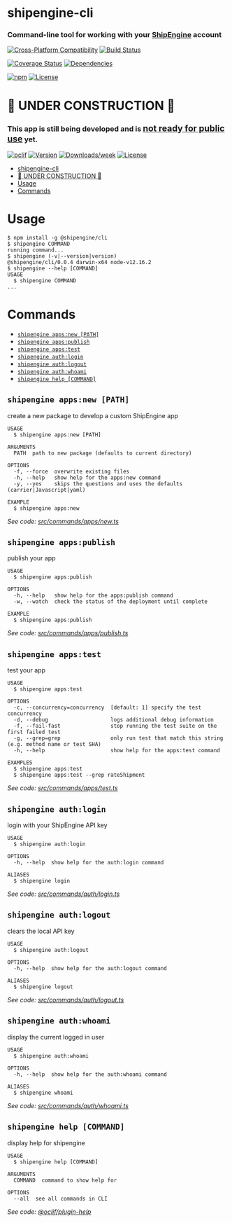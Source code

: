 # shipengine-cli

### Command-line tool for working with your [ShipEngine](https://www.shipengine.com) account

[![Cross-Platform Compatibility](https://shipengine.github.io/img/badges/os-badges.svg)](https://github.com/ShipEngine/shipengine-cli/actions)
[![Build Status](https://github.com/ShipEngine/shipengine-cli/workflows/CI-CD/badge.svg)](https://github.com/ShipEngine/shipengine-cli/actions)

[![Coverage Status](https://coveralls.io/repos/github/ShipEngine/shipengine-cli/badge.svg?branch=master)](https://coveralls.io/github/ShipEngine/shipengine-cli)
[![Dependencies](https://david-dm.org/ShipEngine/shipengine-cli.svg)](https://david-dm.org/ShipEngine/shipengine-cli)

[![npm](https://img.shields.io/npm/v/@shipengine/cli.svg)](https://www.npmjs.com/package/@shipengine/cli)
[![License](https://img.shields.io/npm/l/@shipengine/cli.svg)](LICENSE)

# 🚧 UNDER CONSTRUCTION 🚧

### This app is still being developed and is <u><big>not ready for public use</big></u> yet.

[![oclif](https://img.shields.io/badge/cli-oclif-brightgreen.svg)](https://oclif.io)
[![Version](https://img.shields.io/npm/v/shipengine-cli.svg)](https://npmjs.org/package/shipengine-cli)
[![Downloads/week](https://img.shields.io/npm/dw/shipengine-cli.svg)](https://npmjs.org/package/shipengine-cli)
[![License](https://img.shields.io/npm/l/shipengine-cli.svg)](https://github.com/ShipEngine/shipengine-cli/blob/master/package.json)

<!-- toc -->
* [shipengine-cli](#shipengine-cli)
* [🚧 UNDER CONSTRUCTION 🚧](#-under-construction-)
* [Usage](#usage)
* [Commands](#commands)
<!-- tocstop -->

# Usage

<!-- usage -->
```sh-session
$ npm install -g @shipengine/cli
$ shipengine COMMAND
running command...
$ shipengine (-v|--version|version)
@shipengine/cli/0.0.4 darwin-x64 node-v12.16.2
$ shipengine --help [COMMAND]
USAGE
  $ shipengine COMMAND
...
```
<!-- usagestop -->

# Commands

<!-- commands -->
* [`shipengine apps:new [PATH]`](#shipengine-appsnew-path)
* [`shipengine apps:publish`](#shipengine-appspublish)
* [`shipengine apps:test`](#shipengine-appstest)
* [`shipengine auth:login`](#shipengine-authlogin)
* [`shipengine auth:logout`](#shipengine-authlogout)
* [`shipengine auth:whoami`](#shipengine-authwhoami)
* [`shipengine help [COMMAND]`](#shipengine-help-command)

## `shipengine apps:new [PATH]`

create a new package to develop a custom ShipEngine app

```
USAGE
  $ shipengine apps:new [PATH]

ARGUMENTS
  PATH  path to new package (defaults to current directory)

OPTIONS
  -f, --force  overwrite existing files
  -h, --help   show help for the apps:new command
  -y, --yes    skips the questions and uses the defaults (carrier|Javascript|yaml)

EXAMPLE
  $ shipengine apps:new
```

_See code: [src/commands/apps/new.ts](https://github.com/ShipEngine/shipengine-cli/blob/v0.0.4/src/commands/apps/new.ts)_

## `shipengine apps:publish`

publish your app

```
USAGE
  $ shipengine apps:publish

OPTIONS
  -h, --help   show help for the apps:publish command
  -w, --watch  check the status of the deployment until complete

EXAMPLE
  $ shipengine apps:publish
```

_See code: [src/commands/apps/publish.ts](https://github.com/ShipEngine/shipengine-cli/blob/v0.0.4/src/commands/apps/publish.ts)_

## `shipengine apps:test`

test your app

```
USAGE
  $ shipengine apps:test

OPTIONS
  -c, --concurrency=concurrency  [default: 1] specify the test concurrency
  -d, --debug                    logs additional debug information
  -f, --fail-fast                stop running the test suite on the first failed test
  -g, --grep=grep                only run test that match this string (e.g. method name or test SHA)
  -h, --help                     show help for the apps:test command

EXAMPLES
  $ shipengine apps:test
  $ shipengine apps:test --grep rateShipment
```

_See code: [src/commands/apps/test.ts](https://github.com/ShipEngine/shipengine-cli/blob/v0.0.4/src/commands/apps/test.ts)_

## `shipengine auth:login`

login with your ShipEngine API key

```
USAGE
  $ shipengine auth:login

OPTIONS
  -h, --help  show help for the auth:login command

ALIASES
  $ shipengine login
```

_See code: [src/commands/auth/login.ts](https://github.com/ShipEngine/shipengine-cli/blob/v0.0.4/src/commands/auth/login.ts)_

## `shipengine auth:logout`

clears the local API key

```
USAGE
  $ shipengine auth:logout

OPTIONS
  -h, --help  show help for the auth:logout command

ALIASES
  $ shipengine logout
```

_See code: [src/commands/auth/logout.ts](https://github.com/ShipEngine/shipengine-cli/blob/v0.0.4/src/commands/auth/logout.ts)_

## `shipengine auth:whoami`

display the current logged in user

```
USAGE
  $ shipengine auth:whoami

OPTIONS
  -h, --help  show help for the auth:whoami command

ALIASES
  $ shipengine whoami
```

_See code: [src/commands/auth/whoami.ts](https://github.com/ShipEngine/shipengine-cli/blob/v0.0.4/src/commands/auth/whoami.ts)_

## `shipengine help [COMMAND]`

display help for shipengine

```
USAGE
  $ shipengine help [COMMAND]

ARGUMENTS
  COMMAND  command to show help for

OPTIONS
  --all  see all commands in CLI
```

_See code: [@oclif/plugin-help](https://github.com/oclif/plugin-help/blob/v2.2.3/src/commands/help.ts)_
<!-- commandsstop -->
